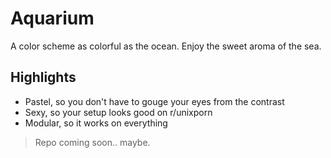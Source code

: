 # Aquarium
A color scheme as colorful as the ocean. Enjoy the sweet aroma of the sea.

## Highlights

- Pastel, so you don't have to gouge your eyes from the contrast
- Sexy, so your setup looks good on r/unixporn
- Modular, so it works on everything

> Repo coming soon.. maybe.

